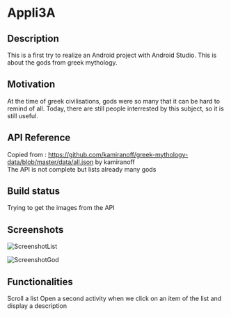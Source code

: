 # Appli3A
## Description
This is a first try to realize an Android project with Android Studio. This is about the gods from greek mythology.

## Motivation
 At the time of greek civilisations, gods were so many that it can be hard to remind of all. Today, there are still people interrested by this subject, so it is still useful.
 
 ## API Reference
 Copied from : https://github.com/kamiranoff/greek-mythology-data/blob/master/data/all.json by kamiranoff              
 The API is not complete but lists already many gods

 ## Build status
 Trying to get the images from the API
 
 ## Screenshots
 ![ScreenshotList](https://user-images.githubusercontent.com/45857411/55038648-d8072300-5021-11e9-9d9e-0019fdfb815d.png)
 
 ![ScreenshotGod](https://user-images.githubusercontent.com/45857411/55038647-d8072300-5021-11e9-8755-83ceff937fd3.png)
 
 ## Functionalities
 Scroll a list
 Open a second activity when we click on an item of the list and display a description
 
 
